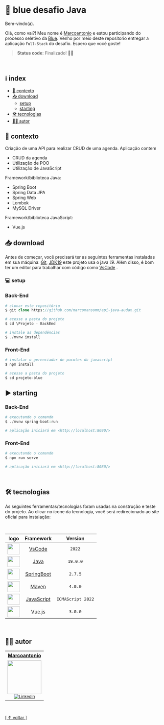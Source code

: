 # 🚀 blue desafio Java

Bem-vindo(a).

Olá, como vai?! Meu nome é [Marcoantonio](https://www.linkedin.com/in/marcoantoniomanso/) e estou participando do processo seletivo da [Blue](https://www.bluetechnology.com.br/).
Venho por meio deste repositorio entregar a aplicação `Full-Stack` do desafio. Espero que você goste!

> <b>Status code:</b> Finalizado! 💙🚀

<br>

## ℹ index

-   [🧠 contexto](#-contexto)
-   [📥 download](#-download)
    -   [setup](#-setup)
    -   [starting](#-starting)
-   [🛠 tecnologias](#-tecnologias)
-   [✍🏼 autor](#-autor)

## 🧠 contexto
Criação de uma API para realizar CRUD de uma agenda. Aplicação contem

- CRUD da agenda
- Utilização de POO
- Utilização de JavaScript

Framework/biblioteca Java:
- Spring Boot
- Spring Data JPA
- Spring Web
- Lombok
- MySQL Driver

Framework/biblioteca JavaScript:
- Vue.js

## 📥 download

Antes de começar, você precisará ter as seguintes ferramentas instaladas em sua máquina:
[Git](https://git-scm.com), [JDK19](https://www.oracle.com/java/technologies/downloads/) este projeto usa o java *19*. Além disso, é bom ter um editor para trabalhar com código como [VsCode](https://www.jetbrains.com/idea/)  .

### 💻 setup

### Back-End
```php
# clonar este repositório
$ git clone https://github.com/marcomansomm/api-java-audax.git

# acesse a pasta do projeto
$ cd \Projeto - BackEnd

# instale as dependências
$ ./mvnw install
```

### Front-End

```php
# instalar o gerenciador de pacotes do javascript 
$ npm install

# acesse a pasta do projeto
$ cd projeto-blue
```

## ▶ starting

### Back-End
```php
# executando o comando
$ ./mvnw spring-boot:run

# aplicação iniciará em <http://localhost:8090/>
```

### Front-End

```php
# executando o comando
$ npm run serve

# aplicação iniciará em <http://localhost:8080/>
```

<br>

## 🛠 tecnologias

As seguintes ferramentas/tecnologias foram usadas na construção e teste do projeto. Ao clicar no ícone da tecnologia, você será redirecionado ao site oficial para instalação:

<br>

|                                   logo                                     |                       Framework                       | Version  |
| :------------------------------------------------------------------------: |:-----------------------------------------------------:|:--------:|
| <img height="35" width="40" src="https://skillicons.dev/icons?i=vscode">   |     [VsCode](https://code.visualstudio.com)           |  `2022`  |
| <img height="35" width="40" src="https://skillicons.dev/icons?i=java">     |          [Java](https://www.java.com/pt-BR/)          | `19.0.0` |
| <img height="35" width="40" src="https://skillicons.dev/icons?i=spring">   |        [SpringBoot](https://start.spring.io/)         | `2.7.5`  |
| <img height="35" width="40" src="https://skillicons.dev/icons?i=maven">    |           [Maven](https://maven.apache.org)           | `4.0.0`  |
| <img height="35" width="40" src="https://skillicons.dev/icons?i=javascript">    |           [JavaScript](https://www.javascript.com/)           | `ECMAScript 2022`  |
| <img height="35" width="40" src="https://skillicons.dev/icons?i=vue">    |           [Vue.js](https://vuejs.org/)           | `3.0.0`  |



<br>

## ✍🏼 autor

<table>
  <tr>
   <tr align=center>
        <th><a href="https://github.com/marcomansomm"><strong> Marcoantonio  </strong><a></th>
  </tr>
    <td align="center">
      <a href="https://github.com/marcomansomm">
        <img src="https://avatars.githubusercontent.com/u/83654329?v=4" height="110" width="110"/></a><br>
        <sub>
            <a href="https://www.linkedin.com/in/marcoantoniomanso/" target="_blank" rel="noreferrer" rel="noopener">
              <img src="https://img.shields.io/badge/LinkedIn-0077B5?style=for-the-badge&logo=linkedin&logoColor=white" alt="Linkedin"/>
            </a></br>
          </div>
        </sub>
    </td>
</table>

<br>

[[ ↑ voltar ]](#-blue-desafio-backend)